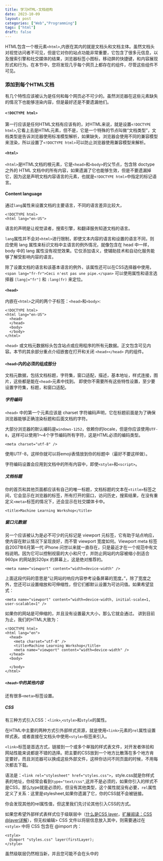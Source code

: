 ```yaml
---
title: 学习HTML-文档结构
date: 2023-10-09
layout: post
categories: ["Web","Programming"]
tags: ["html"]
draft: false
---
```


HTML包含一个根元素`<html>`,内嵌在其内的就是文档头和文档主体。虽然文档头对视觉访问者不可见，但是它对你的站点功能非常重要，它包含了很多元信息，以及搜索引擎和社交媒体的结果，浏览器标签小图标，移动屏的快捷键，和内容展现形式和行为。在本节中，您将发现几乎每个网页上都存在的组件，尽管这些组件不可见。


### 添加到每个HTML文档

有几个特性应该被认为是任何和每个网页必不可少的。虽然浏览器在这些元素缺失的情况下也能够渲染内容，但是最好还是不要遗漏他们。

#### `<!DOCTYPE html>`

第一行应该是任何HTML文档有应该有的，对HTML来说，就是设置`<!DOCTYPE html>`,它看上去是HTML元素，但不是，它是一个特殊的节点叫做“文档类型”，文档类型是告诉浏览器使用标准模型解析，如果缺失，浏览器会使用不同的兼容模型来渲染，所以设置了`<!DOCTYPE html>`可以防止浏览器使用兼容模型来解析。

#### `<html>`

`<html>`是HTML文档的根元素，它是`<head>`和`<body>`的父节点，包含除 doctype 之外的 HTML 文档中的所有内容，如果遗漏了它也能够生效，但是不要遗漏掉它，因为这是声明文档内容语言的元素，也就是`<!DOCTYPE html>`中指定的标记语言。

#### Content language

通过`lang`属性来设置文档的主要语言，不同的语言差异比较大，

```
<!DOCTYPE html>
<html lang="en-US">
```
语言的声明是让视觉读者，搜索引擎，和翻译服务知道文档的语言。

`lang`属性并不会对`<html>`进行限制，即使文本内容的语言和设置的语言不同，则应使用 lang 属性来标识文档中主语言的例外情况，就像包含在 head 中一样，body 中的 lang 属性没有视觉效果。它仅添加语义，使辅助技术和自动化服务能够了解受影响内容的语言。

除了设置文档的语言和该基本语言的例外，该属性还可以在CSS选择器中使用，`<span lang="fr-fr">Ceci n'est pas une pipe.</span>` 可以使用属性和语言选择器 `[lang|="fr"]` 和 `:lang(fr)` 来定位。

#### `<head>`

内嵌在`<html>`之间的两个子标签：`<head>`和`<body>`:

```
<!DOCTYPE html>
<html lang="en-US">
  <head>
  </head>
  <body>
  </body>
</html>

```
`<head>` 或文档元数据标头包含站点或应用程序的所有元数据。正文包含可见内容。本节的其余部分重点介绍嵌套在打开和关闭 `<head></head>` 内的组件。

#### `<head>`内的必须的组成部分

文档元数据，包括文档标题，字符集，窗口适配，描述，基本地址，样式连接，图片，这些都是能在`<head>`元素中找到。
即使你不需要所有这些特性设置，至少要设置字符集，标题，和窗口适配。

##### 字符编码

`<head>` 中的第一个元素应该是 charset 字符编码声明，它在标题前面是为了确保浏览器能够正确渲染标题和后面文档的字符。

大部分浏览器的默认编码是`windows-1252`，依赖你的locale，但是你应该使用`UTF-8`，这样可以使用1～4个字节编码所有字符，这是HTML必须的编码类型。

```
<meta charset="utf-8" />
```
使用UTF-8，这样你就可以将emoji表情放到你的标题中（最好不要这样做）。

字符编码设置会应用到文档中的所有内容中，即使`<style>`和`<script>`。


##### 文档标题

你的首页和其他页面都应该有自己的唯一标题，文档标题的文本在`<title>`标签之间，它会显示在浏览器的标签，所有打开的窗口，访问历史，搜索结果，在没有重定义`<meta>`标签的情况下，还会显示在社交媒体卡中。

```
<title>Machine Learning Workshop</title>
```

##### 窗口元数据

另一个应该被认为是必不可少的元标记是 viewport 元标签，它有助于站点响应，使内容在默认情况下呈现良好，而不管 viewport 宽度如何。Viewport meta 标签自2007年6月第一代 iPhone 问世以来就一直存在，只是最近才在一个规范中有文档说明。因为它可以控制视窗的大小和尺寸，并防止网站的内容被缩小到适合960px 的网站到320px 的屏幕上，这是绝对推荐的。

```
<meta name="viewport" content="width=device-width" />
```
上面这段代码的意思是“让网站的响应内容参考设备屏幕的宽度。”，除了宽度之外，您还可以设置缩放和可伸缩性，但它们都默认设置为可访问值。如果希望显式：

```
<meta name="viewport" content="width=device-width, initial-scale=1, user-scalable=1" />
```

如果你的网站是可伸缩的，并且没有设置最大大小，那么它就会通过。
讲到目前为止，我们的HTML大致为：

```
<!DOCTYPE html>
<html lang="en">
  <head>
    <meta charset="utf-8" />
    <title>Machine Learning Workshop</title>
    <meta name="viewport" content="width=device-width" />
  </head>
  <body>

  </body>
</html>
```

##### `<head>`中的其他内容

还有很多`<meta>`标签设置。

##### CSS

有三种方式引入CSS：`<link>`,`<style>`和`style`的属性。

在HTML中主要的两种方式引外部样式资源，就是使用`<link>`元素的`rel`属性设置样式表。或者直接在文档头中使用`<style>`标签来引入。

`<link>`标签是首选方式，链接到一个或多个单独的样式表文件，对开发者体验和网站性能来说都是不错的选择。把主要的CSS放到一个地方比散落在多个地方肯定要好，而且浏览器可以换成这些外部文件，这样你访问不同页面的时候，不用每次都去下载。

语法是：`<link rel="stylesheet" href="styles.css">`，style.css就是你样式表的地址，你经常会看到`type="text/css"`,这并不是必须的，如果你引入的样式不是CSS，那么type就是必须的，但没有其他类型，这个属性就没有必要，`rel`属性定义了关系：这里是stylesheet,如果你遗漏了它，你的CSS就不会被链接。

你会发现其他的rel属性值，但这里我们先讨论其他引入CSS的方式。

如果您希望外部样式表样式位于级联层中（[什么是CSS layer](https://developer.mozilla.org/en-US/docs/Web/CSS/@layer)，[扩展阅读：CSS @layer详解](https://www.zhangxinxu.com/wordpress/2022/05/css-layer-rule/)），但无权编辑> CSS 文件以将层信息放入其中，则需要通过在`<style>` 中将 CSS 包含在 @import 内：

```
<style>
  @import "styles.css" layer(firstLayer);
</style>
```
虽然级联层仍然相当新，并且您可能不会在头中的 <style> 里发现使用 @import ，但您经常会看到在头样式块中声明的自定义属性：

```
<style>
  :root {
    --theme-color: #226DAA;
  }
</style>
```
通过 `<link>`或 `<style>` 的方式应该放在头部。如果将它们包含在文档的正文中，它们也会起作用，但出于性能原因，您希望将样式放在头部。这可能看起来违反直觉，因为您可能认为您希望首先加载内容，但实际上您希望浏览器知道在加载内容时如何呈现内容。首先添加样式可以防止在首次呈现元素后设置样式时发生不必要的重新绘制。

然后，有一种方法可以在文档的 `<head>` 中包含您永远不会使用的样式：内联样式。您可能永远不会在头部使用内联样式，因为用户代理的样式表默认隐藏头部。但是，例如，如果您想制作一个没有 JavaScript 的 CSS 编辑器，以便可以测试页面的自定义元素，则可以使用 display: block 使头部可见，然后隐藏头部中的所有内容，然后使用内联 style 属性，使内容可编辑样式块可见。

```
<style contenteditable style="display: block; font-family: monospace; white-space: pre;">
  head { display: block; }
  head * { display: none; }
  :root {
    --theme-color: #226DAA;
  }
</style>
```
虽然您可以在 `<style>` 上添加内联样式，但在 style 中设置 `<style>` 的样式会更有趣，我离题了。

##### `<link>` 元素的其他用途

link 元素用于创建 HTML 文档和外部资源之间的关系。其中一些资源可以下载，其他的只提供信息。关系的类型由 rel 属性的值定义。当前 rel 属性有 25 个可用值，可与 `<link>` 、 `<a>` 和 `<area>` 或 `<form>`一起使用， 最好是将这些元信息都在头部中引入，这关系到body中的性能。

现在，您将在标头中包含其他三种类型： icon 、 alternate 和 canonical 。 （您将在下一个模块中包含第四种类型 rel="manifest" ）。

##### 网站图标

使用 `<link>` 标记和 rel="icon" 属性/值对来标识要用于文档的网站图标。网站图标是一个非常小的图标，出现在浏览器选项卡上，通常位于文档标题的左侧。当打开的选项卡数量过多时，选项卡会缩小，标题可能会完全消失，但图标始终保持可见，大多数网站图标是公司或应用程序徽标。

如果您没有声明图标，浏览器将在顶级目录（网站的根文件夹）中查找名为 favicon.ico 的文件。使用 `<link>` ，您可以使用不同的文件名和位置：

```
<link rel="icon" sizes="16x16 32x32 48x48" type="image/png" href="/images/mlwicon.png" />
```
前面的代码表示“对于 16px、32px 或 48px 情况下，使用 mlwicon.png 作为图标。” size 属性接受可缩放图标的 any 值或空格分隔的方形 widthXheight 值列表；如果该几何序列中的宽度和高度值为 16、32、48 或更大，则省略像素单位，并且 X 不区分大小写。

```
<link rel="apple-touch-icon" sizes="180x180" href="/images/mlwicon.png" />
<link rel="mask-icon" href="/images/mlwicon.svg" color="#226DAA" />
```
Safari 浏览器有两种特殊的非标准图标：用于 iOS 设备的 apple-touch-icon 和用于 macOS 上固定选项卡的 mask-icon 。 apple-touch-icon 仅在用户将站点添加到主屏幕时应用：您可以为不同的设备指定具有不同 sizes 的多个图标。 mask-icon 仅当用户在桌面 Safari 中固定选项卡时才会使用：图标本身应该是单色 SVG，并且 color 属性用所需的颜色填充图标。

虽然您可以使用 `<link>` 在每个页面甚至每个页面加载上定义完全不同的图像，但不要这么做。为了保持一致性和良好的用户体验，请使用单个图像！ Twitter 使用蓝鸟：当您在浏览器选项卡中看到蓝鸟时，您就知道该选项卡已打开 Twitter 页面，而无需单击该选项卡。 Google 为其每个不同的应用程序使用不同的图标：例如，有邮件图标、日历图标。但所有的谷歌图标都使用相同的配色方案。同样，您只需通过图标就可以确切地知道打开的选项卡的内容。

##### 该网站的替代版本

我们使用 rel 属性的 alternate 值来标识网站的翻译或替代表示，假设我们有该网站的法语和巴西葡萄牙语版本：

```
<link rel="alternate" href="https://www.machinelearningworkshop.com/fr/" hreflang="fr-FR" />
<link rel="alternate" href="https://www.machinelearningworkshop.com/pt/" hreflang="pt-BR" />
```
使用 alternate 进行翻译时，必须设置 hreflang 属性。

替代值不仅仅用于翻译。例如，当 type 属性设置为 application/rss+xml 或 application/atom+xml 时， type 属性可以定义 RSS 源的备用 URI。让我们链接到该网站的假 PDF 版本。

```
<link rel="alternate" type="application/x-pdf" href="https://machinelearningworkshop.com/mlw.pdf" />
```

##### 规范

如果您创建机器学习研讨会的多个翻译或版本，搜索引擎可能会混淆哪个版本是权威来源。为此，请使用 rel="canonical" 来标识站点或应用程序的首选 URL。

在所有翻译页面和主页上包含规范 URL，以表明我们的首选 URL：

```
<link rel="canonical" href="https://www.machinelearning.com" />
```
rel="canonical" 规范链接最常用于与出版物和博客平台交叉发布，以注明原始来源；当网站联合内容时，它应该包含原始来源的链接。

##### 脚本

`<script>` 标签用于包含脚本。默认类型是 JavaScript。如果您包含任何其他脚本语言，请包含带有 mime 类型的 type 属性，如果是 JavaScript 模块，则包含 type="module" 属性。仅 JavaScript 和 JavaScript 模块被解析和执行。

`<script>` 标签可用于封装代码或下载外部文件。在 MLW 中，没有外部脚本文件，因为与普遍的看法相反，您不需要 JavaScript 来构建功能性网站，而且，这是一个 HTML 学习路径，而不是 JavaScript 学习路径。

稍后您将添加一点 JavaScript 来创建复活节彩蛋：

```
<script>
  document.getElementById('switch').addEventListener('click', function() {
    document.body.classList.toggle('black');
  });
</script>
```
此代码片段为 id 为 switch 的元素创建一个事件处理程序。使用 JavaScript，您不想在元素存在之前就对其进行引用。它还不存在，所以我们还不会包含它。当我们添加灯开关元素时，我们将在 `<body>` 底部添加 `<script>` 而不是在 `<head>` 中。为什么？有两个原因，我们希望确保元素在遇到引用它们的脚本之前就存在，因为我们不将该脚本基于 DOMContentLoaded 事件。而且，主要的是JavaScript 不仅是渲染阻塞的，而且浏览器在下载脚本时会停止下载所有资源，并且在 JavaScript 执行完成之前不会恢复下载其他资源。因此，您经常会在文档的末尾而不是头部找到 JavaScript 请求。

有两个属性可以减少 JavaScript 下载和执行的阻塞性质： defer 和 async 。使用 defer ，在下载期间不会阻止 HTML 渲染，并且 JavaScript 仅在文档​​完成渲染后执行。使用 async ，在下载期间渲染也不会被阻止，但是一旦脚本完成下载，渲染就会在执行 JavaScript 时暂停。

要将 MLW 的 JavaScript 包含在外部文件中，您可以编写：

```
<script src="js/switch.js" defer></script>
```

添加 defer 属性会将脚本的执行推迟到所有内容都呈现之后，从而防止脚本影响性能。 async 和 defer 属性仅对外部脚本有效。

##### Base

还有另一个元素仅在 `<head>`中找到，但不经常使用，`<base>` 元素允许设置默认链接 URL 和目标。 href 属性定义所有相关链接的基本 URL。

target 属性在 `<base>` 以及链接和表单上有效，用于设置这些链接的打开位置。默认值 _self 在与当前文档相同的上下文中打开链接文件。其他选项包括_blank ，它在新窗口中打开每个链接，当前内容的 _parent ，如果打开器不是 iframe，则可能与 self 相同，或者 < b5> ，位于同一浏览器选项卡中，但从任何上下文中弹出以占据整个选项卡。

大多数开发人员将 target 属性添加到他们想要在链接或表单本身的新窗口中打开的少数链接（如果有的话），而不是使用 `<base>` 。

```
<base target="_top" href="https://machinelearningworkshop.com" />
```
如果我们的网站发现自己嵌套在像 Yummly 这样的网站上的 iframe 中，那么包含 `<base>` 元素就意味着当用户单击我们文档中的任何链接时，该链接将从 iframe 中弹出，占用空间整个浏览器窗口。

该元素的缺点之一是锚链接是通过 `<base>` 解析的。 `<base>` 有效地将链接 `<a href="#ref">` 转换为 `<a target="_top" href="https://machinelearningworkshop.com#ref">` ，从而触发对带有附加片段的基本 URL 的 HTTP 请求。

关于 `<base>` 需要注意的其他一些事项：文档中只能有一个 `<base>` 元素，并且它应该出现在使用任何相对 URL 之前，包括可能的脚本或样式表引用。


```
<!DOCTYPE html>
<html lang="en">
  <head>
    <meta charset="utf-8" />
    <title>Machine Learning Workshop</title>
    <meta name="viewport" content="width=device-width" />
    <link rel="stylesheet" src="css/styles.css" />
    <link rel="icon" type="image/png" href="/images/favicon.png" />
    <link rel="alternate" href="https://www.machinelearningworkshop.com/fr/" hreflang="fr-FR" />
    <link rel="alternate" href="https://www.machinelearningworkshop.com/pt/" hreflang="pt-BR" />
    <link rel="canonical" href="https://www.machinelearning.com" />
  </head>
  <body>

    <!-- <script defer src="scripts/lightswitch.js"></script>-->
  </body>
</html>
```

##### HTML 注释

请注意，脚本包含在一些尖括号、破折号和感叹号之间。这就是注释 HTML 的方式。我们会将脚本注释掉，直到页面上出现实际内容为止。 <!-- 和 --> 之间的任何内容都将不可见或无法解析。 HTML 注释可以放在页面上的任何位置，包括头部或正文，但脚本或样式块除外，在这些地方您应该分别使用 JavaScript 和 CSS 注释。




### 原文&其他延伸阅读

- [Document structure](https://web.dev/learn/html/document-structure/)
- [详解日后定会大规模使用的CSS @layer 规则](https://www.zhangxinxu.com/wordpress/2022/05/css-layer-rule/)
